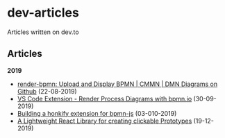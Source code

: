 # dev-articles
Articles written on dev.to

## Articles

**2019**

- [render-bpmn: Upload and Display BPMN | CMMN | DMN Diagrams on Github](https://dev.to/pinussilvestrus/render-bpmn-upload-and-display-bpmn-cmmn-dmn-diagrams-on-github-2mbo) (22-08-2019)
- [VS Code Extension - Render Process Diagrams with bpmn.io](https://dev.to/pinussilvestrus/vs-code-extension-render-process-diagrams-with-bpmn-io-39ab) (30-09-2019)
- [Building a honkify extension for bpmn-js](https://dev.to/pinussilvestrus/building-a-honkify-extension-for-bpmn-js-2f7n) (03-010-2019)
- [A Lightweight React Library for creating clickable Prototypes](https://dev.to/pinussilvestrus/a-lightweight-react-library-for-creating-clickable-prototypes-2i68) (19-12-2019)
